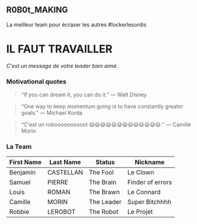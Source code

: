 ## R0B0t_MAKING
   La meilleur team pour écraser les autres #lockerlesordis

# IL FAUT TRAVAILLER
   *C'est un message de votre leader bien aimé.*
    
### Motivational quotes
   
   >“If you can dream it, you can do it.” — Walt Disney
   
   >“One way to keep momentum going is to have constantly greater goals.” — Michael Korda
   
   >“C'est un roboooooooooot 😃😃😃😃😃😃😃😃😃😃😃😃😃.” — Camille Morin
  
### La Team

| First Name | Last Name | Status     | Nickname         |
| -----------|-----------|------------|------------------|
| Benjamin   | CASTELLAN | The Fool   | Le Clown         |
| Samuel     | PIERRE    | The Brain  | Finder of errors |
| Louis      | ROMAN     | The Brawn  | Le Connard       |
| Camille    | MORIN     | The Leader | Super Bitchhhh   |
| Robbie     | LEROBOT   | The Robot  | Le Projet        |
